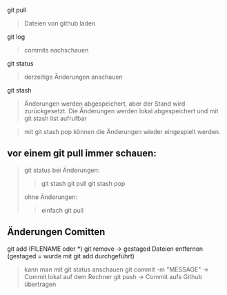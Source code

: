 git pull 
> Dateien von github laden

git log 
> commits nachschauen

git status
> derzeitige Änderungen anschauen

git stash
> Änderungen werden abgespeichert, aber der Stand wird zurückgesetzt. Die Änderungen werden lokal abgespeichert und mit git stash list aufrufbar

> mit git stash pop können die Änderungen wieder eingespielt werden. 

## vor einem git pull immer schauen:
> git status
> bei Änderungen:
>> git stash
>> git pull
>> git stash pop
>
> ohne Änderungen:
>> einfach git pull

## Änderungen Comitten

git add (FILENAME oder *)
git remove -> gestaged Dateien entfernen (gestaged = wurde mit git add durchgeführt) 
> kann man mit git status anschauen
git commit -m "MESSAGE"
> -> Commit lokal auf dem Rechner
git push
> -> Commit aufs Github übertragen
